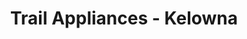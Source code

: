 ---
title: "Trail Appliances - Kelowna"
url: /kelowna/trail-appliances-kelowna/
shop: Haushaltsgeräte
---